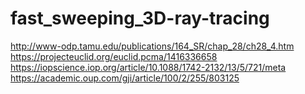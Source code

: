 # fast_sweeping_3D-ray-tracing
http://www-odp.tamu.edu/publications/164_SR/chap_28/ch28_4.htm
https://projecteuclid.org/euclid.pcma/1416336658
https://iopscience.iop.org/article/10.1088/1742-2132/13/5/721/meta
https://academic.oup.com/gji/article/100/2/255/803125
